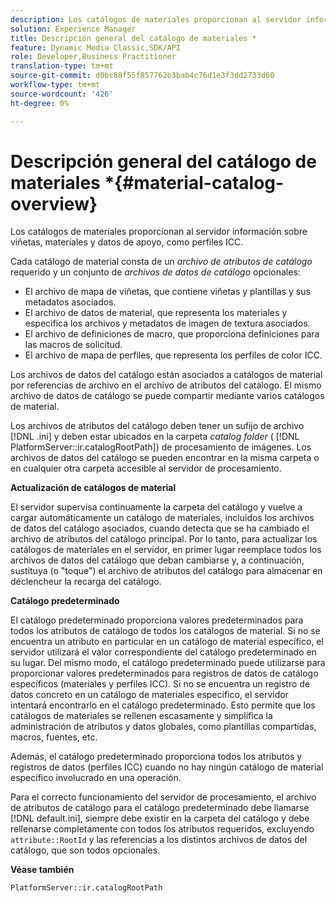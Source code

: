 ```yaml
---
description: Los catálogos de materiales proporcionan al servidor información sobre viñetas, materiales y datos de apoyo, como perfiles ICC.
solution: Experience Manager
title: Descripción general del catálogo de materiales *
feature: Dynamic Media Classic,SDK/API
role: Developer,Business Practitioner
translation-type: tm+mt
source-git-commit: d0bc88f55f857762b3bab4c76d1e3f3dd2733d60
workflow-type: tm+mt
source-wordcount: '426'
ht-degree: 0%

---
```



# Descripción general del catálogo de materiales *{#material-catalog-overview}

Los catálogos de materiales proporcionan al servidor información sobre viñetas, materiales y datos de apoyo, como perfiles ICC.

Cada catálogo de material consta de un *archivo de atributos de catálogo* requerido y un conjunto de *archivos de datos de catálogo* opcionales:

* El archivo de mapa de viñetas, que contiene viñetas y plantillas y sus metadatos asociados.
* El archivo de datos de material, que representa los materiales y especifica los archivos y metadatos de imagen de textura asociados.
* El archivo de definiciones de macro, que proporciona definiciones para las macros de solicitud.
* El archivo de mapa de perfiles, que representa los perfiles de color ICC.

Los archivos de datos del catálogo están asociados a catálogos de material por referencias de archivo en el archivo de atributos del catálogo. El mismo archivo de datos de catálogo se puede compartir mediante varios catálogos de material.

Los archivos de atributos del catálogo deben tener un sufijo de archivo [!DNL .ini] y deben estar ubicados en la carpeta *catalog folder* ( [!DNL PlatformServer::ir.catalogRootPath]) de procesamiento de imágenes. Los archivos de datos del catálogo se pueden encontrar en la misma carpeta o en cualquier otra carpeta accesible al servidor de procesamiento.

**Actualización de catálogos de material**

El servidor supervisa continuamente la carpeta del catálogo y vuelve a cargar automáticamente un catálogo de materiales, incluidos los archivos de datos del catálogo asociados, cuando detecta que se ha cambiado el archivo de atributos del catálogo principal. Por lo tanto, para actualizar los catálogos de materiales en el servidor, en primer lugar reemplace todos los archivos de datos del catálogo que deban cambiarse y, a continuación, sustituya (o &quot;toque&quot;) el archivo de atributos del catálogo para almacenar en déclencheur la recarga del catálogo.

**Catálogo predeterminado**

El catálogo predeterminado proporciona valores predeterminados para todos los atributos de catálogo de todos los catálogos de material. Si no se encuentra un atributo en particular en un catálogo de material específico, el servidor utilizará el valor correspondiente del catálogo predeterminado en su lugar. Del mismo modo, el catálogo predeterminado puede utilizarse para proporcionar valores predeterminados para registros de datos de catálogo específicos (materiales y perfiles ICC). Si no se encuentra un registro de datos concreto en un catálogo de materiales específico, el servidor intentará encontrarlo en el catálogo predeterminado. Esto permite que los catálogos de materiales se rellenen escasamente y simplifica la administración de atributos y datos globales, como plantillas compartidas, macros, fuentes, etc.

Además, el catálogo predeterminado proporciona todos los atributos y registros de datos (perfiles ICC) cuando no hay ningún catálogo de material específico involucrado en una operación.

Para el correcto funcionamiento del servidor de procesamiento, el archivo de atributos de catálogo para el catálogo predeterminado debe llamarse [!DNL default.ini], siempre debe existir en la carpeta del catálogo y debe rellenarse completamente con todos los atributos requeridos, excluyendo `attribute::RootId` y las referencias a los distintos archivos de datos del catálogo, que son todos opcionales.

**Véase también**

`PlatformServer::ir.catalogRootPath`
